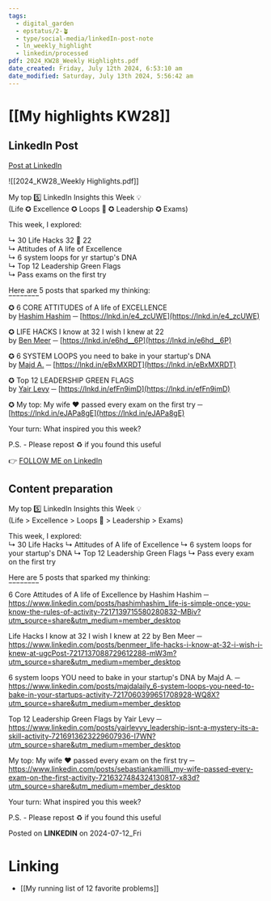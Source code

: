 ```yaml
---
tags:
  - digital_garden
  - epstatus/2-🪴
  - type/social-media/linkedIn-post-note
  - ln_weekly_highlight
  - linkedin/processed
pdf: 2024_KW28_Weekly Highlights.pdf
date_created: Friday, July 12th 2024, 6:53:10 am
date_modified: Saturday, July 13th 2024, 5:56:42 am
---
```

# [[My highlights KW28]]
## LinkedIn Post
[Post at LinkedIn](https://www.linkedin.com/posts/sebastiankamilli_my-top-5-in-kw-28-activity-7217410776007933952-gI4_?utm_source=share&utm_medium=member_desktop)

![[2024_KW28_Weekly Highlights.pdf]]

My top 5️⃣ LinkedIn Insights this Week 💡  
(Life ✪ Excellence ✪ Loops 🔄 ✪ Leadership ✪ Exams)  
  
This week, I explored:  
  
↳ 30 Life Hacks 32 👀 22  
↳ Attitudes of A life of Excellence  
↳ 6 system loops for yr startup's DNA  
↳ Top 12 Leadership Green Flags  
↳ Pass exams on the first try  
  
Here are 5 posts that sparked my thinking:  
‾‾‾‾‾‾‾‾  
✪ 6 CORE ATTITUDES of A life of EXCELLENCE  
by [Hashim Hashim](https://www.linkedin.com/in/hashimhashim/) ─ [https://lnkd.in/e4_zcUWE](https://lnkd.in/e4_zcUWE)  
  
✪ LIFE HACKS I know at 32 I wish I knew at 22  
by [Ben Meer](https://www.linkedin.com/in/benmeer/) ─ [https://lnkd.in/e6hd__6P](https://lnkd.in/e6hd__6P)  
  
✪ 6 SYSTEM LOOPS you need to bake in your startup's DNA  
by [Majd A.](https://www.linkedin.com/in/majdalaily/) ─ [https://lnkd.in/eBxMXRDT](https://lnkd.in/eBxMXRDT)  
  
✪ Top 12 LEADERSHIP GREEN FLAGS  
by [Yair Levy](https://www.linkedin.com/in/yairlevyy/) ─ [https://lnkd.in/efFn9imD](https://lnkd.in/efFn9imD)  
  
✪ My top: My wife ❤️ passed every exam on the first try ─ [https://lnkd.in/eJAPa8gE](https://lnkd.in/eJAPa8gE)  
  
  
Your turn: What inspired you this week?  
  
  
P.S. - Please repost ♻ if you found this useful

👉 [FOLLOW ME on LinkedIn](https://www.linkedin.com/comm/mynetwork/discovery-see-all?usecase=PEOPLE_FOLLOWS&followMember=sebastiankamilli)

## Content preparation

My top 5️⃣ LinkedIn Insights this Week 💡  
(Life > Excellence > Loops 🔄 > Leadership > Exams)

This week, I explored:  
↳ 30 Life Hacks 
↳ Attitudes of A life of Excellence
↳ 6 system loops for your startup's DNA
↳ Top 12 Leadership Green Flags 
↳ Pass every exam on the first try

Here are 5 posts that sparked my thinking:  
‾‾‾‾‾‾‾‾  
6 Core Attitudes of A life of Excellence by Hashim Hashim ─ https://www.linkedin.com/posts/hashimhashim_life-is-simple-once-you-know-the-rules-of-activity-7217139715580280832-MBiv?utm_source=share&utm_medium=member_desktop

Life Hacks I know at 32 I wish I knew at 22 by Ben Meer ─ https://www.linkedin.com/posts/benmeer_life-hacks-i-know-at-32-i-wish-i-knew-at-ugcPost-7217137088729612288-mW3m?utm_source=share&utm_medium=member_desktop

6 system loops YOU need to bake in your startup's DNA by Majd A. ─ https://www.linkedin.com/posts/majdalaily_6-system-loops-you-need-to-bake-in-your-startups-activity-7217060399651708928-WQ8X?utm_source=share&utm_medium=member_desktop

Top 12 Leadership Green Flags by Yair Levy ─ https://www.linkedin.com/posts/yairlevyy_leadership-isnt-a-mystery-its-a-skill-activity-7216913623229607936-I7WN?utm_source=share&utm_medium=member_desktop


My top: My wife ❤️ passed every exam on the first try ─ https://www.linkedin.com/posts/sebastiankamilli_my-wife-passed-every-exam-on-the-first-activity-7216327484324130817-x83d?utm_source=share&utm_medium=member_desktop

Your turn: What inspired you this week?

P.S. - Please repost ♻ if you found this useful

Posted on **LINKEDIN** on 2024-07-12_Fri
# Linking
+ [[My running list of 12 favorite problems]]